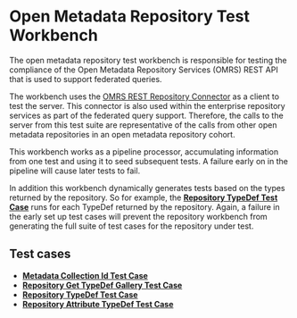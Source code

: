 <!-- SPDX-License-Identifier: Apache-2.0 -->
<!-- Copyright Contributors to the ODPi Egeria project. -->

  
# Open Metadata Repository Test Workbench

The open metadata repository test workbench is responsible for testing the compliance of the
Open Metadata Repository Services (OMRS) REST API that is used to support federated queries.

The workbench uses the [OMRS REST Repository Connector](../../../open-metadata-implementation/adapters/open-connectors/repository-services-connectors/open-metadata-collection-store-connectors/omrs-rest-repository-connector/README.md)
as a client to test the server.  This connector is also used within the enterprise repository
services as part of the federated query support.  Therefore, the calls to the
server from this test suite are representative of the calls from other open metadata
repositories in an open metadata repository cohort.

This workbench works as a pipeline processor, accumulating information from
one test and using it to seed subsequent tests.  A failure early on in the
pipeline will cause later tests to fail.


In addition this workbench dynamically generates tests based on the types returned
by the repository.  So for example,
the **[Repository TypeDef Test Case](repository-typedef-test-case.md)**
runs for each TypeDef returned by the repository.   Again, a failure in the early set up
test cases will prevent the repository workbench from generating the full suite of
test cases for the repository under test.

## Test cases

* **[Metadata Collection Id Test Case](repository-metadata-collection-id-test-case.md)**
* **[Repository Get TypeDef Gallery Test Case](repository-get-typedef-gallery-test-case.md)**
* **[Repository TypeDef Test Case](repository-typedef-test-case.md)**
* **[Repository Attribute TypeDef Test Case](repository-attribute-typedef-test-case.md)**


  